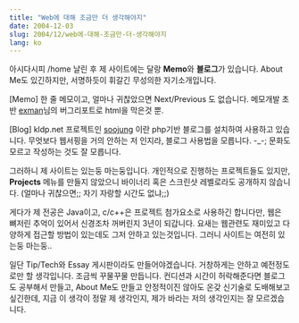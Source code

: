 ```yaml
---
title: "Web에 대해 조금만 더 생각해야지"
date: 2004-12-03
slug: 2004/12/web에-대해-조금만-더-생각해야지
lang: ko
---
```


아시다시피 /home 날린 후 제 사이트에는 달랑 **Memo**와 **블로그**가 있습니다. About Me도 있긴하지만, 서명하듯이 휘갈긴 무성의한 자기소개입니다. 

[Memo]
한 줄 메모이고, 얼마나 귀찮았으면 Next/Previous 도 없습니다.
메모개발 초반 [exman](http://exman.pe.kr/)님의 버그리포트로 html을 막은것 뿐.

[Blog]
kldp.net 프로젝트인 [soojung](http://kldp.net/projects/soojung/) 이란 php기반 블로그를 설치하여 사용하고 있습니다.
무엇보다 웹서핑을 거의 안하는 저 인지라, 블로그 사용법을 모릅니다. -_-; 문화도 모르고 작성하는 것도 잘 모릅니다.

그러하니 제 사이트는 있는둥 마는둥입니다. 
개인적으로 진행하는 프로젝트들도 있지만, **Projects** 메뉴를 만들지 않았으니 바이너리 혹은 스크린샷 레벨로라도 공개하지 않습니다. (얼마나 귀찮으면;; 자기 자랑할 시간도 없냐;;)

게다가 제 전공은 Java이고, c/c++은 프로젝트 첨가요소로 사용하긴 합니다만, 웹은 뼈저린 추억이 있어서 신경조차 꺼버린지 3년이 되갑니다.
요새는 웹관련도 재미있고 다양하게 접근할 방법이 있는데도 그저 안하고 있는것입니다. 그러니 사이트는 여전히 있는둥 마는둥..

일단 Tip/Tech와 Essay 게시판이라도 만들어야겠습니다. 
거창하게는 안하고 예전정도로만 할 생각입니다. 조금씩 꾸물꾸물 만듭니다. 
컨디션과 시간이 허락해준다면 블로그도 공부해서 만들고, About Me도 만들고 안정적이진 않아도 온갖 신기술로 도배해보고 싶긴한데, 지금 이 생각이 정말 제 생각인지, 제가 바라는 저의 생각인지는 잘 모르겠습니다.
